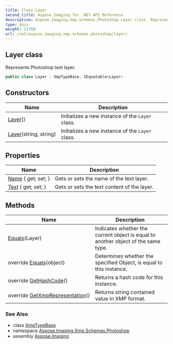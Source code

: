 ```yaml
---
title: Class Layer
second_title: Aspose.Imaging for .NET API Reference
description: Aspose.Imaging.Xmp.Schemas.Photoshop.Layer class. Represents Photoshop text layer
type: docs
weight: 11760
url: /net/aspose.imaging.xmp.schemas.photoshop/layer/
---
```

## Layer class

Represents Photoshop text layer.

```csharp
public class Layer : XmpTypeBase, IEquatable<Layer>
```

## Constructors

| Name | Description |
| --- | --- |
| [Layer](layer/#constructor)() | Initializes a new instance of the `Layer` class. |
| [Layer](layer/#constructor_1)(string, string) | Initializes a new instance of the `Layer` class. |

## Properties

| Name | Description |
| --- | --- |
| [Name](../../aspose.imaging.xmp.schemas.photoshop/layer/name/) { get; set; } | Gets or sets the name of the text layer. |
| [Text](../../aspose.imaging.xmp.schemas.photoshop/layer/text/) { get; set; } | Gets or sets the text content of the layer. |

## Methods

| Name | Description |
| --- | --- |
| [Equals](../../aspose.imaging.xmp.schemas.photoshop/layer/equals/#equals)(Layer) | Indicates whether the current object is equal to another object of the same type. |
| override [Equals](../../aspose.imaging.xmp.schemas.photoshop/layer/equals/#equals_1)(object) | Determines whether the specified Object, is equal to this instance. |
| override [GetHashCode](../../aspose.imaging.xmp.schemas.photoshop/layer/gethashcode/)() | Returns a hash code for this instance. |
| override [GetXmpRepresentation](../../aspose.imaging.xmp.schemas.photoshop/layer/getxmprepresentation/)() | Returns string contained value in XMP format. |

### See Also

* class [XmpTypeBase](../../aspose.imaging.xmp.types/xmptypebase/)
* namespace [Aspose.Imaging.Xmp.Schemas.Photoshop](../../aspose.imaging.xmp.schemas.photoshop/)
* assembly [Aspose.Imaging](../../)


